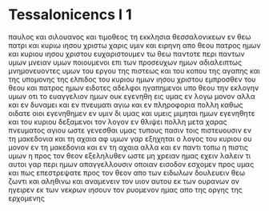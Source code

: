 # Tessalonicencs I 1
παυλος και σιλουανος και τιμοθεος τη εκκλησια θεσσαλονικεων εν θεω πατρι και κυριω ιησου χριστω χαρις υμιν και ειρηνη απο θεου πατρος ημων και κυριου ιησου χριστου
ευχαριστουμεν τω θεω παντοτε περι παντων υμων μνειαν υμων ποιουμενοι επι των προσευχων ημων
αδιαλειπτως μνημονευοντες υμων του εργου της πιστεως και του κοπου της αγαπης και της υπομονης της ελπιδος του κυριου ημων ιησου χριστου εμπροσθεν του θεου και πατρος ημων
ειδοτες αδελφοι ηγαπημενοι υπο θεου την εκλογην υμων
οτι το ευαγγελιον ημων ουκ εγενηθη εις υμας εν λογω μονον αλλα και εν δυναμει και εν πνευματι αγιω και εν πληροφορια πολλη καθως οιδατε οιοι εγενηθημεν εν υμιν δι υμας
και υμεις μιμηται ημων εγενηθητε και του κυριου δεξαμενοι τον λογον εν θλιψει πολλη μετα χαρας πνευματος αγιου
ωστε γενεσθαι υμας τυπους πασιν τοις πιστευουσιν εν τη μακεδονια και τη αχαια 
αφ υμων γαρ εξηχηται ο λογος του κυριου ου μονον εν τη μακεδονια και εν τη αχαια αλλα και εν παντι τοπω η πιστις υμων η προς τον θεον εξεληλυθεν ωστε μη χρειαν ημας εχειν λαλειν τι
αυτοι γαρ περι ημων απαγγελλουσιν οποιαν εισοδον εσχομεν προς υμας και πως επεστρεψατε προς τον θεον απο των ειδωλων δουλευειν θεω ζωντι και αληθινω 
και αναμενειν τον υιον αυτου εκ των ουρανων ον ηγειρεν εκ των νεκρων ιησουν τον ρυομενον ημας απο της οργης της ερχομενης
